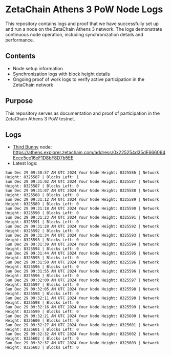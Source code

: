 # ZetaChain Athens 3 PoW Node Logs
This repository contains logs and proof that we have successfully set up and run a node on the ZetaChain Athens 3 network. The logs demonstrate continuous node operation, including synchronization details and performance.

## Contents
- Node setup information
- Synchronization logs with block height details
- Ongoing proof of work logs to verify active participation in the ZetaChain network

## Purpose
This repository serves as documentation and proof of participation in the ZetaChain Athens 3 PoW testnet.

## Logs

- [Third Bunny](https://thirdbunny.xyz/) node: https://athens.explorer.zetachain.com/address/0x225254d35dE666064Eccc5ce16eF1D8bF8D7b5EE
- Latest logs:
```
Sun Dec 29 09:30:57 AM UTC 2024 Your Node Height: 8325586 | Network Height: 8325587 | Blocks Left: 1
Sun Dec 29 09:31:02 AM UTC 2024 Your Node Height: 8325587 | Network Height: 8325587 | Blocks Left: 0
Sun Dec 29 09:31:07 AM UTC 2024 Your Node Height: 8325588 | Network Height: 8325588 | Blocks Left: 0
Sun Dec 29 09:31:12 AM UTC 2024 Your Node Height: 8325589 | Network Height: 8325589 | Blocks Left: 0
Sun Dec 29 09:31:18 AM UTC 2024 Your Node Height: 8325590 | Network Height: 8325590 | Blocks Left: 0
Sun Dec 29 09:31:23 AM UTC 2024 Your Node Height: 8325591 | Network Height: 8325591 | Blocks Left: 0
Sun Dec 29 09:31:28 AM UTC 2024 Your Node Height: 8325592 | Network Height: 8325592 | Blocks Left: 0
Sun Dec 29 09:31:34 AM UTC 2024 Your Node Height: 8325593 | Network Height: 8325593 | Blocks Left: 0
Sun Dec 29 09:31:39 AM UTC 2024 Your Node Height: 8325594 | Network Height: 8325594 | Blocks Left: 0
Sun Dec 29 09:31:44 AM UTC 2024 Your Node Height: 8325595 | Network Height: 8325595 | Blocks Left: 0
Sun Dec 29 09:31:50 AM UTC 2024 Your Node Height: 8325596 | Network Height: 8325596 | Blocks Left: 0
Sun Dec 29 09:31:55 AM UTC 2024 Your Node Height: 8325596 | Network Height: 8325596 | Blocks Left: 0
Sun Dec 29 09:32:00 AM UTC 2024 Your Node Height: 8325597 | Network Height: 8325597 | Blocks Left: 0
Sun Dec 29 09:32:05 AM UTC 2024 Your Node Height: 8325598 | Network Height: 8325598 | Blocks Left: 0
Sun Dec 29 09:32:11 AM UTC 2024 Your Node Height: 8325598 | Network Height: 8325598 | Blocks Left: 0
Sun Dec 29 09:32:16 AM UTC 2024 Your Node Height: 8325599 | Network Height: 8325599 | Blocks Left: 0
Sun Dec 29 09:32:21 AM UTC 2024 Your Node Height: 8325600 | Network Height: 8325600 | Blocks Left: 0
Sun Dec 29 09:32:27 AM UTC 2024 Your Node Height: 8325601 | Network Height: 8325601 | Blocks Left: 0
Sun Dec 29 09:32:32 AM UTC 2024 Your Node Height: 8325602 | Network Height: 8325602 | Blocks Left: 0
Sun Dec 29 09:32:37 AM UTC 2024 Your Node Height: 8325603 | Network Height: 8325603 | Blocks Left: 0
```
